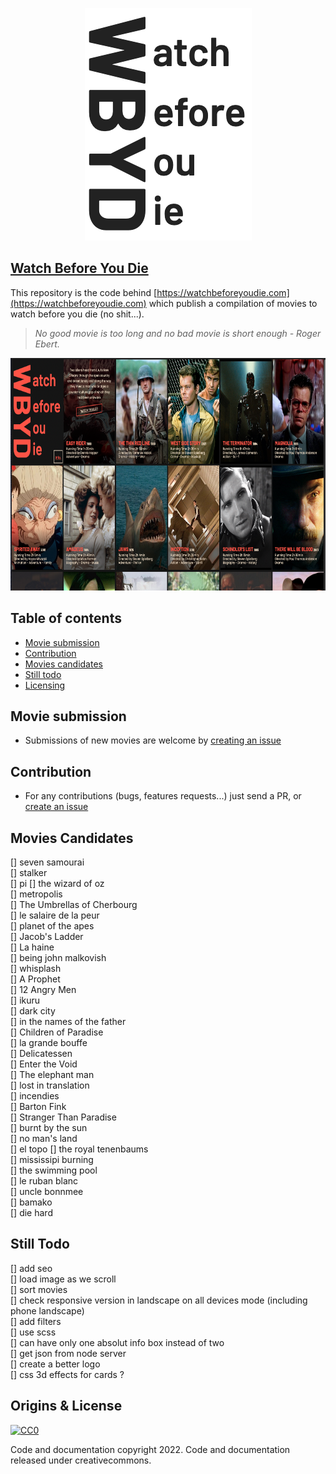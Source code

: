 <p align="center">
  <a href="https://watchbeforeyoudie.com/">
    <img src="logo.png" alt="Watch Before You Die Logo" width="267" height="372">
  </a>
</p>

## [Watch Before You Die](https://watchbeforeyoudie.com) 
This repository is the code behind [https://watchbeforeyoudie.com](https://watchbeforeyoudie.com) which publish a compilation of movies to watch before you die (no shit...).   
> *No good movie is too long and no bad movie is short enough - Roger Ebert.*

<p align="center">
  <a href="https://watchbeforeyoudie.com/">
    <img src="screenshot.png" alt="Watch Before You Die Screenshot" height="372">
  </a>
</p>

## Table of contents

- [Movie submission](#movie-submission)  
- [Contribution](#contribution)  
- [Movies candidates](#movies-candidates)
- [Still todo](#Still-todo)  
- [Licensing](#Licensing)  

## Movie submission 
* Submissions of new movies are welcome by [creating an issue](https://github.com/ngermeau/watch_before_you_die/issues/new)

## Contribution
* For any contributions (bugs, features requests...) just send a PR, or [create an issue](https://github.com/ngermeau/watch_before_you_die/issues/new)

## Movies Candidates
[] seven samourai   
[] stalker    
[] pi 
[] the wizard of oz   
[] metropolis    
[] The Umbrellas of Cherbourg    
[] le salaire de la peur    
[] planet of the apes   
[] Jacob's Ladder  
[] La haine   
[] being john malkovish    
[] whisplash   
[] A Prophet  
[] 12 Angry Men    
[] ikuru  
[] dark city    
[] in the names of the father  
[] Children of Paradise  
[] la grande bouffe  
[] Delicatessen  
[] Enter the Void  
[] The elephant man      
[] lost in translation   
[] incendies   
[] Barton Fink  
[] Stranger Than Paradise   
[] burnt by the sun   
[] no man's land    
[] el topo
[] the royal tenenbaums   
[] mississipi burning   
[] the swimming pool   
[] le ruban blanc   
[] uncle bonnmee    
[] bamako   
[] die hard   

## Still Todo
[] add seo    
[] load image as we scroll    
[] sort movies   
[] check responsive version in landscape on all devices mode (including phone landscape)     
[] add filters   
[] use scss    
[] can have only one absolut info box instead of two    
[] get json from node server   
[] create a better logo   
[] css 3d effects for cards ?    

## Origins & License

[![CC0](http://mirrors.creativecommons.org/presskit/buttons/88x31/svg/cc-zero.svg)](https://creativecommons.org/publicdomain/zero/1.0/)

Code and documentation copyright 2022. Code and documentation released under creativecommons.
